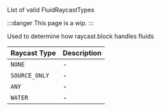 List of valid FluidRaycastTypes

:::danger
This page is a wip.
:::

Used to determine how raycast.block handles fluids

| Raycast Type  | Description |
| ------------- | ----------- |
| `NONE`        | -           |
| `SOURCE_ONLY` | -           |
| `ANY`         | -           |
| `WATER`       | -           |
